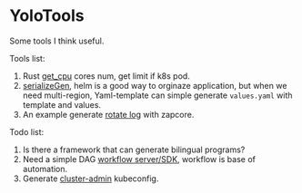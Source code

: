 # YoloTools
Some tools I think useful.

Tools list:
1. Rust [get_cpu](./rust/get_cpu/) cores num, get limit if k8s pod.
2. [serializeGen](https://github.com/locustbaby/serializeGen), helm is a good way to orginaze application, but when we need multi-region, Yaml-template can simple generate `values.yaml` with template and values.
3. An example generate [rotate log](./go/test-log/) with zapcore.



Todo list:
1. Is there a framework that can generate bilingual programs?
2. Need a simple DAG [workflow server/SDK](./go/workflow/), workflow is base of automation.
3. Generate [cluster-admin](./shell/admin-kubeconfig/) kubeconfig.
